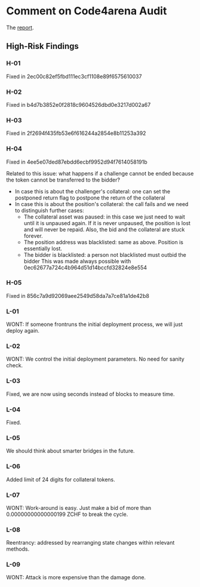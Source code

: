 # Comment on Code4arena Audit

The [report](https://code4rena.com/reports/2023-04-frankencoin).

## High-Risk Findings

### H-01

Fixed in 2ec00c82ef5fbd111ec3cf1108e89f6575610037

### H-02

Fixed in b4d7b3852e0f2818c9604526dbd0e3217d002a67

### H-03

Fixed in 2f2694f435fb53e6f616244a2854e8b11253a392

### H-04

Fixed in 4ee5e07ded87ebdd6ecbf9952d94f7614058191b

Related to this issue: what happens if a challenge cannot be ended because the token cannot be transferred to the bidder?
- In case this is about the challenger's collateral: one can set the postponed return flag to postpone the return of the collateral
- In case this is about the position's collateral: the call fails and we need to distinguish further cases:
  - The collateral asset was paused: in this case we just need to wait until it is unpaused again. If it is never unpaused,
    the position is lost and will never be repaid. Also, the bid and the collateral are stuck forever.
  - The position address was blacklisted: same as above. Position is essentially lost.
  - The bidder is blacklisted: a person not blacklisted must outbid the bidder
    This was made always possible with 0ec62677a724c4b964d51d14bccfd32824e8e554

### H-05

Fixed in 856c7a9d92069aee2549d58da7a7ce81a1de42b8

### L-01

WONT: If someone frontruns the initial deployment process, we will just deploy again.

### L-02

WONT: We control the initial deployment parameters. No need for sanity check.

### L-03

Fixed, we are now using seconds instead of blocks to measure time.

### L-04

Fixed.

### L-05

We should think about smarter bridges in the future.

### L-06

Added limit of 24 digits for collateral tokens.

### L-07

WONT: Work-around is easy. Just make a bid of more than 0.00000000000000199 ZCHF to break the cycle.

### L-08

Reentrancy: addressed by rearranging state changes within relevant methods.

### L-09

WONT: Attack is more expensive than the damage done.

